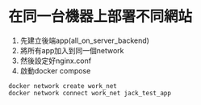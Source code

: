 # 在同一台機器上部署不同網站

1. 先建立後端app(all_on_server_backend)
2. 將所有app加入到同一個network
3. 然後設定好nginx.conf
4. 啟動docker compose
```
docker network create work_net
docker network connect work_net jack_test_app
```
